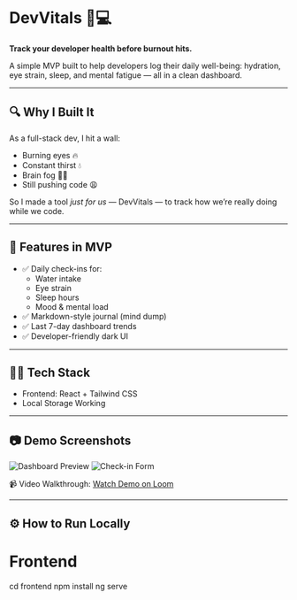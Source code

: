 # DevVitals 🧠💻

**Track your developer health before burnout hits.**

A simple MVP built to help developers log their daily well-being: hydration, eye strain, sleep, and mental fatigue — all in a clean dashboard.

---

## 🔍 Why I Built It

As a full-stack dev, I hit a wall:  
- Burning eyes 🔥  
- Constant thirst 💧  
- Brain fog 😵‍💫  
- Still pushing code 😩  

So I made a tool *just for us* — DevVitals — to track how we’re really doing while we code.

---

## 🚀 Features in MVP

- ✅ Daily check-ins for:
  - Water intake
  - Eye strain
  - Sleep hours
  - Mood & mental load
- ✅ Markdown-style journal (mind dump)
- ✅ Last 7-day dashboard trends
- ✅ Developer-friendly dark UI

---

## 🧑‍💻 Tech Stack

- Frontend: React + Tailwind CSS
- Local Storage Working

---

## 📷 Demo Screenshots

![Dashboard Preview](link-to-image)
![Check-in Form](link-to-image)

📹 Video Walkthrough: [Watch Demo on Loom](https://loom.com/your-demo-link)

---

## ⚙️ How to Run Locally


# Frontend
cd frontend
npm install
ng serve

